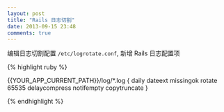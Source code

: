 ```yaml
---
layout: post
title: "Rails 日志切割"
date: 2013-09-15 23:48
comments: true
---
```


编辑日志切割配置 `/etc/logrotate.conf`, 新增 Rails 日志配置项

{% highlight ruby %}

{{YOUR_APP_CURRENT_PATH}}/log/*.log {
  daily
  dateext
  missingok
  rotate 65535
  delaycompress
  notifempty
  copytruncate
}

{% endhighlight %}
